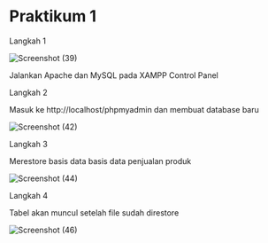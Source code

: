 <h1> Praktikum 1 </h1>

Langkah 1

![Screenshot (39)](https://github.com/bimaiueo/README.md/assets/145304580/657bbce9-efdc-441c-bc44-2b60cafc0dfe)

Jalankan Apache dan MySQL pada XAMPP Control Panel

Langkah 2

Masuk ke http://localhost/phpmyadmin dan membuat database baru

![Screenshot (42)](https://github.com/bimaiueo/README.md/assets/145304580/2692764b-c6ed-4631-91de-89ab1cfd4445)

Langkah 3

Merestore basis data basis data penjualan produk

![Screenshot (44)](https://github.com/bimaiueo/README.md/assets/145304580/80b01899-f4f4-4b68-a23d-d83b70decaf6)

Langkah 4 

Tabel akan muncul setelah file sudah direstore

![Screenshot (46)](https://github.com/bimaiueo/README.md/assets/145304580/800c9993-4a0c-4fba-8169-4392d79f4014)




